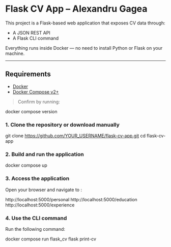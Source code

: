 # Flask CV App – Alexandru Gagea

This project is a Flask-based web application that exposes CV data through:
- A JSON REST API
- A Flask CLI command

Everything runs inside Docker — no need to install Python or Flask on your machine.

---

##  Requirements

- [Docker](https://www.docker.com/products/docker-desktop/)
- [Docker Compose v2+](https://docs.docker.com/compose/)

>  Confirm by running:

docker compose version

### 1. Clone the repository or download manually

git clone https://github.com/YOUR_USERNAME/flask-cv-app.git
cd flask-cv-app

### 2. Build and run the application

docker compose up

### 3. Access the application

Open your browser and navigate to :

http://localhost:5000/personal
http://localhost:5000/education
http://localhost:5000/experience

### 4. Use the CLI command

Run the following command:

docker compose run flask_cv flask print-cv






